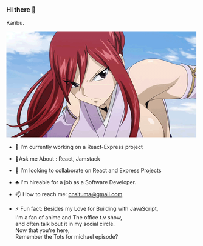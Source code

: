 ### Hi there 👋
Karibu. 

![claragithub](https://github.com/CSituma/CSituma/blob/main/tumblr_nt02rdAnUC1uu7byeo1_500.gif)


- 🔭 I’m currently working on a React-Express project

- 🌱Ask me About : React, Jamstack

- 👯 I’m looking to collaborate on React  and Express Projects

- ♣️ I'm hireable for a job as a Software Developer.

- 📫 How to reach me: cnsituma@gmail.com

- ⚡ Fun fact: Besides my Love for Building with JavaScript,<br>
     I'm a fan of anime and The office t.v show, <br>
    and often talk bout it in my social circle.
    <br>
    Now that you're here,
    <br>
     Remember the Tots for michael episode? 
     

